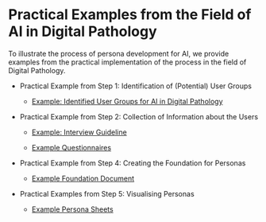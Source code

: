 
# Practical Examples from the Field of AI in Digital Pathology

To illustrate the process of persona development for AI, we provide examples from the practical implementation of the process in the field of Digital Pathology. 

* Practical Example from Step 1: Identification of (Potential) User Groups

    * [Example: Identified User Groups for AI in Digital Pathology](https://github.com/human-centered-ai-lab/PERSONAS/blob/main/Examples_For_AI_In_Digital_Pathology/example_identified-user-groups.pdf)

* Practical Example from Step 2: Collection of Information about the Users

    * [Example: Interview Guideline](https://github.com/human-centered-ai-lab/PERSONAS/blob/main/Examples_For_AI_In_Digital_Pathology/example_interview-guideline-QM-diagnostics-institute.pdf)

    * [Example Questionnaires](https://github.com/human-centered-ai-lab/PERSONAS/tree/main/Examples_For_AI_In_Digital_Pathology/example-questionnaires)

* Practical Example from Step 4: Creating the Foundation for Personas

    * [Example Foundation Document](https://github.com/human-centered-ai-lab/PERSONAS/blob/main/Examples_For_AI_In_Digital_Pathology/example-foundation-document_QM-diagnostics-institute.pdf)

* Practical Examples from Step 5: Visualising Personas

    * [Example Persona Sheets](https://github.com/human-centered-ai-lab/PERSONAS/tree/main/Examples_For_AI_In_Digital_Pathology/example-personasheets)

